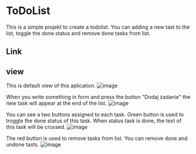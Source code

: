 # ToDoList

This is a simple projekt to create a todolist.
You can adding a new tast to the list, toggle the done status and remove done tasks from list.
## Link


## view
This is default view of this aplication.
![image](https://github.com/Zwierzak05/ToDoList/assets/98289771/06878d5a-b8ac-4b6a-8710-5bc6c323e72f)

When you write something in form and press the button "Dodaj zadanie" the new task will appear at the end of the list.
![image](https://github.com/Zwierzak05/ToDoList/assets/98289771/3a76a4a2-617a-4e2d-ab82-ec7c63e06c61)

You can see a two buttons assigned to each task. Green button is used to troggle the done status of this task. When status task is done, the text of this task will be crossed.
![image](https://github.com/Zwierzak05/ToDoList/assets/98289771/1cbf5149-d09b-4f52-be4a-27e8bc59c22c)

The red button is used to remove tasks from list. You can remove done and undone tasts.
![image](https://github.com/Zwierzak05/ToDoList/assets/98289771/dfbe6c3c-3f59-4b33-9e57-9f2cd22b97cb)
